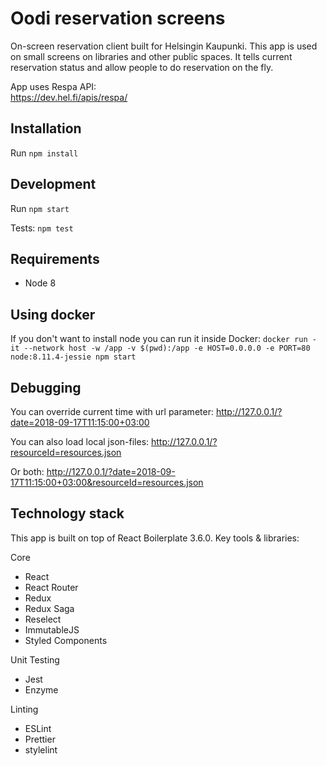# Oodi reservation screens

On-screen reservation client built for Helsingin Kaupunki. This app is used on small screens on libraries and other public spaces. It tells current reservation status and allow people to do reservation on the fly.

App uses Respa API:  
https://dev.hel.fi/apis/respa/

## Installation

Run `npm install`

## Development

Run `npm start`

Tests: `npm test`

## Requirements

- Node 8

## Using docker

If you don't want to install node you can run it inside Docker:
`docker run -it --network host -w /app -v $(pwd):/app -e HOST=0.0.0.0 -e PORT=80 node:8.11.4-jessie npm start`

## Debugging

You can override current time with url parameter:
http://127.0.0.1/?date=2018-09-17T11:15:00+03:00

You can also load local json-files:
http://127.0.0.1/?resourceId=resources.json

Or both:
http://127.0.0.1/?date=2018-09-17T11:15:00+03:00&resourceId=resources.json

## Technology stack

This app is built on top of React Boilerplate 3.6.0. Key tools & libraries:

Core

- React
- React Router
- Redux
- Redux Saga
- Reselect
- ImmutableJS
- Styled Components

Unit Testing

- Jest
- Enzyme

Linting

- ESLint
- Prettier
- stylelint
